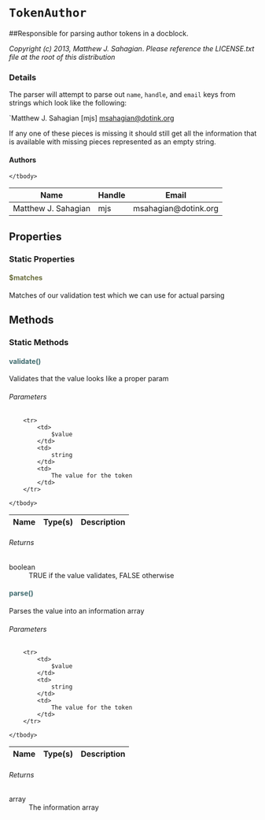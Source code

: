# `TokenAuthor`
##Responsible for parsing author tokens in a docblock.

_Copyright (c) 2013, Matthew J. Sahagian_.
  _Please reference the LICENSE.txt file at the root of this distribution_

### Details

The parser will attempt to parse out `name`, `handle`, and `email` keys from strings which
look like the following:

`Matthew J. Sahagian [mjs] <msahagian@dotink.org>

If any one of these pieces is missing it should still get all the information that is
available with missing pieces represented as an empty string.

#### Authors

<table>
	<thead>
		<th>Name</th>
		<th>Handle</th>
		<th>Email</th>
	</thead>
	<tbody>
			<tr>
			<td>
				Matthew J. Sahagian 
			</td>
			<td>
				mjs
			</td>
			<td>
				msahagian@dotink.org
			</td>
		</tr>
	
	</tbody>
</table>

## Properties

### Static Properties

#### <span style="color:#6a6e3d;">$matches</span>

Matches of our validation test which we can use for actual parsing



## Methods

### Static Methods

#### <span style="color:#3e6a6e;">validate()</span>

Validates that the value looks like a proper param

###### Parameters

<table>
	<thead>
		<th>Name</th>
		<th>Type(s)</th>
		<th>Description</th>
	</thead>
	<tbody>
			
		<tr>
			<td>
				$value
			</td>
			<td>
				string
			</td>
			<td>
				The value for the token
			</td>
		</tr>
			
	</tbody>
</table>

###### Returns

<dl>
	<dt>
		boolean	</dt>
	<dd>
		TRUE if the value validates, FALSE otherwise
	</dd>
</dl>


#### <span style="color:#3e6a6e;">parse()</span>

Parses the value into an information array

###### Parameters

<table>
	<thead>
		<th>Name</th>
		<th>Type(s)</th>
		<th>Description</th>
	</thead>
	<tbody>
			
		<tr>
			<td>
				$value
			</td>
			<td>
				string
			</td>
			<td>
				The value for the token
			</td>
		</tr>
			
	</tbody>
</table>

###### Returns

<dl>
	<dt>
		array	</dt>
	<dd>
		The information array
	</dd>
</dl>




